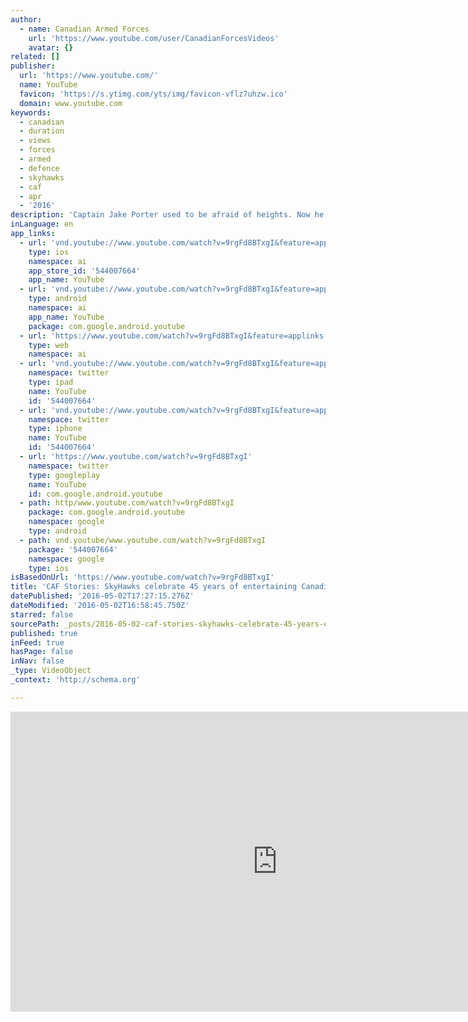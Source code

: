 ```yaml
---
author:
  - name: Canadian Armed Forces
    url: 'https://www.youtube.com/user/CanadianForcesVideos'
    avatar: {}
related: []
publisher:
  url: 'https://www.youtube.com/'
  name: YouTube
  favicon: 'https://s.ytimg.com/yts/img/favicon-vflz7uhzw.ico'
  domain: www.youtube.com
keywords:
  - canadian
  - duration
  - views
  - forces
  - armed
  - defence
  - skyhawks
  - caf
  - apr
  - '2016'
description: 'Captain Jake Porter used to be afraid of heights. Now he paints the sky maple leaf red performing daring aerial acrobatics for the SkyHawks. Everyone has a story. We want to hear yours. Tell us using #MyCAFStory or write to mycafstory-monrecitfac@forces.gc.ca'
inLanguage: en
app_links:
  - url: 'vnd.youtube://www.youtube.com/watch?v=9rgFd8BTxgI&feature=applinks'
    type: ios
    namespace: ai
    app_store_id: '544007664'
    app_name: YouTube
  - url: 'vnd.youtube://www.youtube.com/watch?v=9rgFd8BTxgI&feature=applinks'
    type: android
    namespace: ai
    app_name: YouTube
    package: com.google.android.youtube
  - url: 'https://www.youtube.com/watch?v=9rgFd8BTxgI&feature=applinks'
    type: web
    namespace: ai
  - url: 'vnd.youtube://www.youtube.com/watch?v=9rgFd8BTxgI&feature=applinks'
    namespace: twitter
    type: ipad
    name: YouTube
    id: '544007664'
  - url: 'vnd.youtube://www.youtube.com/watch?v=9rgFd8BTxgI&feature=applinks'
    namespace: twitter
    type: iphone
    name: YouTube
    id: '544007664'
  - url: 'https://www.youtube.com/watch?v=9rgFd8BTxgI'
    namespace: twitter
    type: googleplay
    name: YouTube
    id: com.google.android.youtube
  - path: http/www.youtube.com/watch?v=9rgFd8BTxgI
    package: com.google.android.youtube
    namespace: google
    type: android
  - path: vnd.youtube/www.youtube.com/watch?v=9rgFd8BTxgI
    package: '544007664'
    namespace: google
    type: ios
isBasedOnUrl: 'https://www.youtube.com/watch?v=9rgFd8BTxgI'
title: 'CAF Stories: SkyHawks celebrate 45 years of entertaining Canadians'
datePublished: '2016-05-02T17:27:15.276Z'
dateModified: '2016-05-02T16:58:45.750Z'
starred: false
sourcePath: _posts/2016-05-02-caf-stories-skyhawks-celebrate-45-years-of-entertaining-can.md
published: true
inFeed: true
hasPage: false
inNav: false
_type: VideoObject
_context: 'http://schema.org'

---
```

<iframe src="https://cdn.embedly.com/widgets/media.html?src=https%3A%2F%2Fwww.youtube.com%2Fembed%2F9rgFd8BTxgI%3Ffeature%3Doembed&amp;url=https%3A%2F%2Fwww.youtube.com%2Fwatch%3Fv%3D9rgFd8BTxgI&amp;image=https%3A%2F%2Fi.ytimg.com%2Fvi%2F9rgFd8BTxgI%2Fhqdefault.jpg&amp;key=b7d04c9b404c499eba89ee7072e1c4f7&amp;type=text%2Fhtml&amp;schema=youtube" width="854" height="480" scrolling="no" frameborder="0" allowfullscreen="" style=""></iframe>